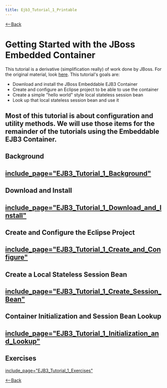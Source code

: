 ```yaml
---
title: Ejb3_Tutorial_1_Printable
---
```

[<--Back](EJB_3_and_Java_Persistence_API)

# Getting Started with the JBoss Embedded Container

This tutorial is a derivative (simplification really) of work done by JBoss. For the original material, look [here](http://docs.jboss.org/ejb3/embedded/embedded.html). This tutorial's goals are:
* Download and install the JBoss Embeddable EJB3 Container
* Create and configure an Eclipse project to be able to use the container
* Create a simple "hello world" style local stateless session bean
* Look up that local stateless session bean and use it

Most of this tutorial is about configuration and utility methods. We will use those items for the remainder of the tutorials using the Embeddable EJB3 Container.
----
## Background
[include_page="EJB3_Tutorial_1_Background"](include_page="EJB3_Tutorial_1_Background")
----
## Download and Install
[include_page="EJB3_Tutorial_1_Download_and_Install"](include_page="EJB3_Tutorial_1_Download_and_Install")
----
## Create and Configure the Eclipse Project
[include_page="EJB3_Tutorial_1_Create_and_Configure"](include_page="EJB3_Tutorial_1_Create_and_Configure")
----
## Create a Local Stateless Session Bean
[include_page="EJB3_Tutorial_1_Create_Session_Bean"](include_page="EJB3_Tutorial_1_Create_Session_Bean")
----
## Container Initialization and Session Bean Lookup
[include_page="EJB3_Tutorial_1_Initialization_and_Lookup"](include_page="EJB3_Tutorial_1_Initialization_and_Lookup")
----
## Exercises
[include_page="EJB3_Tutorial_1_Exercises"](include_page="EJB3_Tutorial_1_Exercises")

[<--Back](EJB_3_and_Java_Persistence_API)
